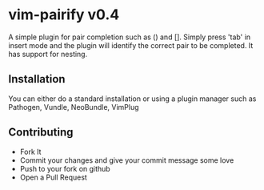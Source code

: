 # vim-pairify v0.4

A simple plugin for pair completion such as () and []. Simply press 'tab' in
insert mode and the plugin will identify the correct pair to be completed. It
has support for nesting.

## Installation

You can either do a standard installation or using a plugin manager such as
Pathogen, Vundle, NeoBundle, VimPlug

## Contributing

* Fork It
* Commit your changes and give your commit message some love
* Push to your fork on github
* Open a Pull Request
